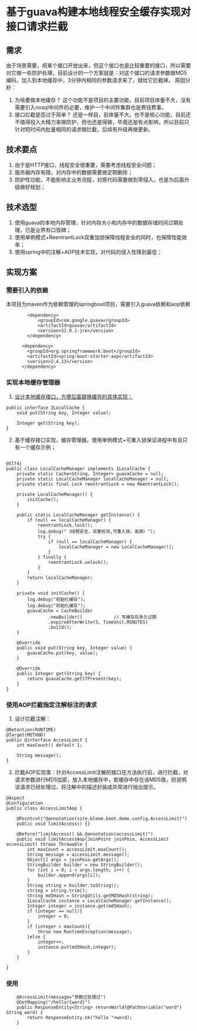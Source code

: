 # 基于guava构建本地线程安全缓存实现对接口请求拦截
## 需求
由于场景需要，把某个接口开放出来，但这个接口也是比较重要的接口，所以需要对它做一些防护处理，目前设计的一个方案就是：对这个接口的请求参数做MD5编码，加入到本地缓存中，3分钟内相同的参数请求来了，就给它拦截掉。
原因分析：
1. 为啥要做本地缓存？
这个功能不是项目的主要功能，目前项目体量不大，没有需要引入nosql中间件的必要，维护一个中间件集群也是费钱费事。
2. 接口拦截是否过于简单？
还是一样目，前体量不大。也不是核心功能，目前还不值得投入大精力来做防护，但也还是得做，毕竟还是有点影响，所以目前只针对短时间内批量相同的请求做拦截，后续有升级再做更新。

## 技术要点
1. 由于是HTTP接口，线程安全很重要，需要考虑线程安全问题；
2. 服务器内存有限，对内存中的数据需要做定期删除；
3. 防护性功能，不能影响主业务流程，对原代码需要做到零侵入，也是为后面升级做好规划；

## 技术选型
1. 使用guava的本地内存管理，针对内存大小和内存中的数据存储时间过期处理，已是业界有口皆碑；
2. 使用单例模式+ReentrantLock双重加锁保障线程安全的同时，也保障性能效率；
3. 使用spring中的注解+AOP技术实现，对代码的侵入性降到最低；

## 实现方案

### 需要引入的依赖
本项目为maven作为依赖管理的springboot项目，需要引入guava依赖和aop依赖
```
        <dependency>
            <groupId>com.google.guava</groupId>
            <artifactId>guava</artifactId>
            <version>31.0.1-jre</version>
        </dependency>

      <dependency>
        <groupId>org.springframework.boot</groupId>
        <artifactId>spring-boot-starter-aop</artifactId>
        <version>2.4.13</version>
      </dependency>
```
### 实现本地缓存管理器
1. [设计本地缓存接口，方便后面替换缓存的具体实现；](./src/main/java/site/bleem/boot/demo/cache/ILocalCache.java)
```
public interface ILocalCache {
    void put(String key, Integer value);

    Integer get(String key);
}
```
2. 基于缓存接口实现，缓存管理器。使用单例模式+可重入锁保证进程中有且只有一个缓存示例；
```

@Slf4j
public class LocalCacheManager implements ILocalCache {
    private static Cache<String, Integer> guavaCache = null;
    private static LocalCacheManager localCacheManager = null;
    private static final Lock reentrantLock = new ReentrantLock();

    private LocalCacheManager() {
        initCache();
    }

    public static LocalCacheManager getInstance() {
        if (null == localCacheManager) {
            reentrantLock.lock();
            log.debug("（线程安全，双重检测,可重入锁，高效）");
            try {
                if (null == localCacheManager) {
                    localCacheManager = new LocalCacheManager();
                }
            } finally {
                reentrantLock.unlock();
            }
        }
        return localCacheManager;
    }

    private void initCache() {
        log.debug("初始化缓存");
        log.debug("初始化缓存");
        guavaCache = CacheBuilder
                .newBuilder()            // 写缓存后多久过期
                .expireAfterWrite(3, TimeUnit.MINUTES)
                .build();
    }

    @Override
    public void put(String key, Integer value) {
        guavaCache.put(key, value);
    }

    @Override
    public Integer get(String key) {
        return guavaCache.getIfPresent(key);
    }
}
```
### 使用AOP拦截指定注解标注的请求
1. 设计拦截注解：
```
@Retention(RUNTIME)
@Target(METHOD)
public @interface AccessLimit {
    int maxCount() default 1;

    String message();
}
```
2. 拦截AOP实现类：针对AccessLimit注解的接口在方法执行前，进行拦截，对请求参数进行MD5加密，放入本地缓存中，若缓存中存在该MD5值，则说明该请求已经处理过，将注解中的描述封装成异常进行抛出提示。
```
@Aspect
@Configuration
public class AccessLimitAop {

    @Pointcut("@annotation(site.bleem.boot.demo.config.AccessLimit)")
    public void limitAccess() {}

    @Before("limitAccess() && @annotation(accessLimit)")
    public void limitAccessAop(JoinPoint joinPoin, AccessLimit accessLimit) throws Throwable {
        int maxCount = accessLimit.maxCount();
        String message = accessLimit.message();
        Object[] args = joinPoin.getArgs();
        StringBuilder builder = new StringBuilder();
        for (int i = 0; i < args.length; i++) {
            builder.append(args[i]);
        }
        String string = builder.toString();
        string = string.trim();
        String md5Hash = StringUtils.getMD5Hash(string);
        ILocalCache instance = LocalCacheManager.getInstance();
        Integer integer = instance.get(md5Hash);
        if (integer == null){
            integer = 0;
        }
        if (integer > maxCount){
            throw new RuntimeException(message);
        }else {
            integer++;
            instance.put(md5Hash,integer);
        }
    }

}
```
### 使用
```
    @AccessLimit(message="参数已处理过")
    @GetMapping("/hello/{word}")
    public ResponseEntity<String> returnWorld(@PathVariable("word") String word) {
        return ResponseEntity.ok("hello "+word);
    }
```
